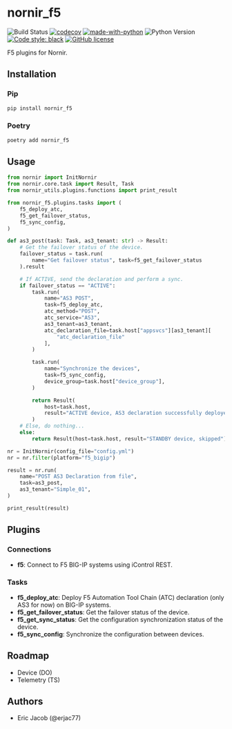 # nornir_f5

![Build Status](https://github.com/erjac77/nornir_f5/workflows/test/badge.svg)
[![codecov](https://codecov.io/gh/erjac77/nornir_f5/branch/master/graph/badge.svg?token=XXIASNEDFR)](https://codecov.io/gh/erjac77/nornir_f5)
[![made-with-python](https://img.shields.io/badge/Made%20with-Python-1f425f.svg)](https://www.python.org/)
![Python Version](https://img.shields.io/badge/python-3.6+-blue.svg)
[![Code style: black](https://img.shields.io/badge/code%20style-black-000000.svg)](https://github.com/psf/black)
[![GitHub license](https://img.shields.io/github/license/erjac77/nornir_f5.svg)](https://github.com/erjac77/nornir_f5/blob/master/LICENSE)

F5 plugins for Nornir.

## Installation

### Pip

```bash
pip install nornir_f5
```

### Poetry

```bash
poetry add nornir_f5
```

## Usage

```python
from nornir import InitNornir
from nornir.core.task import Result, Task
from nornir_utils.plugins.functions import print_result

from nornir_f5.plugins.tasks import (
    f5_deploy_atc,
    f5_get_failover_status,
    f5_sync_config,
)

def as3_post(task: Task, as3_tenant: str) -> Result:
    # Get the failover status of the device.
    failover_status = task.run(
        name="Get failover status", task=f5_get_failover_status
    ).result

    # If ACTIVE, send the declaration and perform a sync.
    if failover_status == "ACTIVE":
        task.run(
            name="AS3 POST",
            task=f5_deploy_atc,
            atc_method="POST",
            atc_service="AS3",
            as3_tenant=as3_tenant,
            atc_declaration_file=task.host["appsvcs"][as3_tenant][
                "atc_declaration_file"
            ],
        )

        task.run(
            name="Synchronize the devices",
            task=f5_sync_config,
            device_group=task.host["device_group"],
        )

        return Result(
            host=task.host,
            result="ACTIVE device, AS3 declaration successfully deployed",
        )
    # Else, do nothing...
    else:
        return Result(host=task.host, result="STANDBY device, skipped")

nr = InitNornir(config_file="config.yml")
nr = nr.filter(platform="f5_bigip")

result = nr.run(
    name="POST AS3 Declaration from file",
    task=as3_post,
    as3_tenant="Simple_01",
)

print_result(result)
```

## Plugins

### Connections

* __f5__: Connect to F5 BIG-IP systems using iControl REST.

### Tasks

* __f5_deploy_atc__: Deploy F5 Automation Tool Chain (ATC) declaration (only AS3 for now) on BIG-IP systems.
* __f5_get_failover_status__: Get the failover status of the device.
* __f5_get_sync_status__: Get the configuration synchronization status of the device.
* __f5_sync_config__: Synchronize the configuration between devices.

## Roadmap

* Device (DO)
* Telemetry (TS)

## Authors

* Eric Jacob (@erjac77)
